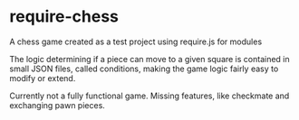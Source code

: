 require-chess
=============

A chess game created as a test project using require.js for modules

The logic determining if a piece can move to a given square is contained in small JSON files, called conditions, making the game logic fairly easy to modify or extend.

Currently not a fully functional game. Missing features, like checkmate and exchanging pawn pieces.